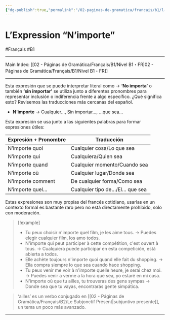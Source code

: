 ```yaml
---
{"dg-publish":true,"permalink":"/02-paginas-de-gramatica/francais/b1/l-expression-n-importe/"}
---
```


# L’Expression “N’importe”
#Français #B1
___
Main Index: [[02 - Páginas de Gramática/Français/B1/Nivel B1・FR\|02 - Páginas de Gramática/Français/B1/Nivel B1・FR]]
___
Esta expresión que se puede interpretar literal como → **‘No importa’** o también **‘sin importar’** se utiliza junto a diferentes pronombres para representar inclusión o indiferencia frente a algo específico. ¿Qué significa esto? Revisemos las traducciones más cercanas del español.

- **N’importe** → Cualquier…, Sin importar…, …que sea…

Esta expresión se usa junto a las siguientes palabras para formar expresiones útiles:

| Expresión + Pronombre | Traducción                     |
| --------------------- | ------------------------------ |
| N’importe quoi        | Cualquier cosa/Lo que sea      |
| N’importe qui         | Cualquiera/Quien sea           |
| N’importe quand       | Cualquier momento/Cuando sea   |
| N’importe où          | Cualquier lugar/Donde sea      |
| N’importe comment     | De cualquier forma/Como sea    |
| N’importe quel…       | Cualquier tipo de…/El… que sea |
Estas expresiones son muy propias del francés cotidiano, usarlas en un contexto formal es bastante raro pero no está directamente prohibido, solo con moderación.


> [!example] 
> - Tu peux choisir n'importe quel film, je les aime tous. → Puedes elegir cualquier film, los amo todos.
> - N'importe qui peut participer à cette compétition, c'est ouvert à tous. → Cualquiera puede participar en esta competición, está abierta a todos.
> - Elle achète toujours n'importe quoi quand elle fait du shopping. → Ella compra siempre lo que sea cuando hace shopping.
> - Tu peux venir me voir à n'importe quelle heure, je serai chez moi. → Puedes venir a verme a la hora que sea, yo estaré en mi casa.
> - N'importe où que tu ailles, tu trouveras des gens sympas → Donde sea que tu vayas, encontrarás gente simpática.

> ‘ailles’ es un verbo conjugado en [[02 - Páginas de Gramática/Français/B2/Le Subjonctif Présent\|subjuntivo presente]], un tema un poco más avanzado.

___